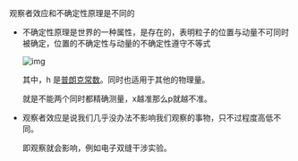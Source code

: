 观察者效应和不确定性原理是不同的

- 不确定性原理是世界的一种属性，是存在的，表明粒子的位置与动量不可同时被确定，位置的不确定性与动量的不确定性遵守不等式

   ![img](https://gss0.bdstatic.com/94o3dSag_xI4khGkpoWK1HF6hhy/baike/s%3D83/sign=f10cd996dd2a60595610ec192834fa20/9d82d158ccbf6c81200919b7b63eb13533fa40b6.jpg)

  其中，h 是[普朗克常数](https://baike.baidu.com/item/普朗克常数)。同时也适用于其他的物理量。

  就是不能两个同时都精确测量，x越准那么p就越不准。

- 观察者效应是说我们几乎没办法不影响我们观察的事物，只不过程度高低不同。

  即观察就会影响，例如电子双缝干涉实验。